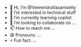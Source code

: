 - 👋 Hi, I’m @VeerendraVasamsetty
- 👀 I’m interested in technical stuff
- 🌱 I’m currently learning copilot
- 💞️ I’m looking to collaborate on ...
- 📫 How to reach me ...
- 😄 Pronouns: ...
- ⚡ Fun fact: ...

<!---
VeerendraVasamsetty/VeerendraVasamsetty is a ✨ special ✨ repository because its `README.md` (this file) appears on your GitHub profile.
You can click the Preview link to take a look at your changes.
--->

